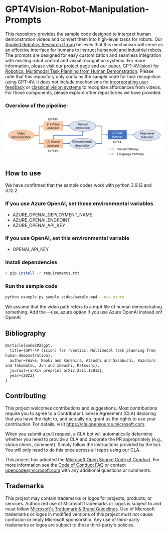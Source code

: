 # GPT4Vision-Robot-Manipulation-Prompts
This repository provides the sample code designed to interpret human demonstration videos and convert them into high-level tasks for robots. Our [Applied Robotics Research Group](https://www.microsoft.com/en-us/research/group/applied-robotics-research/) believes that this mechanism will serve as an effective interface for humans to instruct humanoid and industrial robots.
The prompts are designed for easy customization and seamless integration with existing robot control and visual recognition systems.
For more information, please visit our [project page](https://microsoft.github.io/GPT4Vision-Robot-Manipulation-Prompts/) and our paper, [GPT-4V(ision) for Robotics: Multimodal Task Planning from Human Demonstration](https://arxiv.org/abs/2311.12015).
Please note that this repository only contains the sample code for task recognition using GPT-4V. It does not include mechanisms for [incorporating user feedback](https://github.com/microsoft/ChatGPT-Robot-Manipulation-Prompts) or [classical vision systems](https://github.com/microsoft/analyzer-for-robot-teaching-demonstrations) to recognize affordances from videos. For those components, please explore other repositories we have provided.
### Overview of the pipeline:
![LfO pipeline](./src/pipeline.jpg)

## How to use
We have confirmed that the sample codes work with python 3.9.12 and 3.12.2
### If you use Azure OpenAI, set these environmental variables
- AZURE_OPENAI_DEPLOYMENT_NAME
- AZURE_OPENAI_ENDPOINT
- AZURE_OPENAI_API_KEY
### If you use OpenAI, set this environmental variable
- OPENAI_API_KEY

### Install dependencies
```bash
> pip install -r requirements.txt
```

### Run the sample code
```bash
python example.py sample_video/sample.mp4 --use_azure
```
We assume that the video path refers to a mp4 file of human demonstrating something. Add the --use_azure option if you use Azure OpenAI instead onf OpenAI

## Bibliography
```
@article{wake2023gpt,
  title={GPT-4V (ision) for robotics: Multimodal task planning from human demonstration},
  author={Wake, Naoki and Kanehira, Atsushi and Sasabuchi, Kazuhiro and Takamatsu, Jun and Ikeuchi, Katsushi},
  journal={arXiv preprint arXiv:2311.12015},
  year={2023}
}
```

## Contributing

This project welcomes contributions and suggestions.  Most contributions require you to agree to a
Contributor License Agreement (CLA) declaring that you have the right to, and actually do, grant us
the rights to use your contribution. For details, visit https://cla.opensource.microsoft.com.

When you submit a pull request, a CLA bot will automatically determine whether you need to provide
a CLA and decorate the PR appropriately (e.g., status check, comment). Simply follow the instructions
provided by the bot. You will only need to do this once across all repos using our CLA.

This project has adopted the [Microsoft Open Source Code of Conduct](https://opensource.microsoft.com/codeofconduct/).
For more information see the [Code of Conduct FAQ](https://opensource.microsoft.com/codeofconduct/faq/) or
contact [opencode@microsoft.com](mailto:opencode@microsoft.com) with any additional questions or comments.

## Trademarks

This project may contain trademarks or logos for projects, products, or services. Authorized use of Microsoft 
trademarks or logos is subject to and must follow 
[Microsoft's Trademark & Brand Guidelines](https://www.microsoft.com/en-us/legal/intellectualproperty/trademarks/usage/general).
Use of Microsoft trademarks or logos in modified versions of this project must not cause confusion or imply Microsoft sponsorship.
Any use of third-party trademarks or logos are subject to those third-party's policies.
